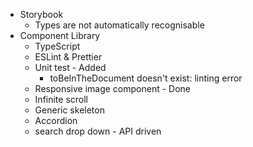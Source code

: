 - Storybook
    - Types are not automatically recognisable
- Component Library
    - TypeScript
    - ESLint & Prettier
    - Unit test - Added
        - toBeInTheDocument doesn't exist: linting error
    - Responsive image component - Done
    - Infinite scroll
    - Generic skeleton
    - Accordion
    - search drop down - API driven
